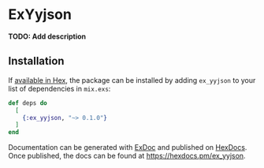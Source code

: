 # ExYyjson

**TODO: Add description**

## Installation

If [available in Hex](https://hex.pm/docs/publish), the package can be installed
by adding `ex_yyjson` to your list of dependencies in `mix.exs`:

```elixir
def deps do
  [
    {:ex_yyjson, "~> 0.1.0"}
  ]
end
```

Documentation can be generated with [ExDoc](https://github.com/elixir-lang/ex_doc)
and published on [HexDocs](https://hexdocs.pm). Once published, the docs can
be found at <https://hexdocs.pm/ex_yyjson>.

